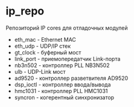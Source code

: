 # ip_repo

Репозиторий IP cores для отладочных модулей

* eth_mac - Ethernet MAC
* eth_udp - UDP/IP стек
* gt_clock - буферный мост
* link_port - приемопередатчик Link-порта
* nb3n502 - контроллер PLL NB3N502
* ulb - UDP-Link мост
* ad9520 - контроллер разветвителя AD9520
* dsp_ioctl - контроллер ввода/вывода
* hmc1031 - контроллер PLL HMC1031
* syncron - когерентный синхронизатор